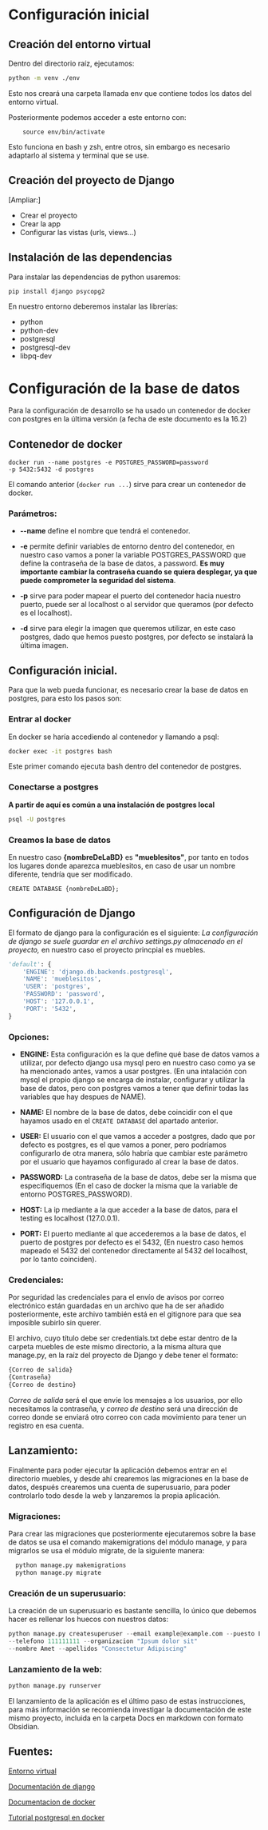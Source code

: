 # Configuración inicial

## Creación del entorno virtual

Dentro del directorio raíz, ejecutamos:
```bash
python -m venv ./env
```

Esto nos creará una carpeta llamada env que contiene todos los datos del entorno virtual.

Posteriormente podemos acceder a este entorno con:

```
    source env/bin/activate
```

Esto funciona en bash y zsh, entre otros, sin embargo es necesario adaptarlo al sistema y terminal que se use.

## Creación del proyecto de Django

[Ampliar:]
- Crear el proyecto
- Crear la app
- Configurar las vistas (urls, views...)


## Instalación de las dependencias
Para instalar las dependencias de python usaremos:
```bash
pip install django psycopg2 
```

En nuestro entorno deberemos instalar las librerías:
- python
- python-dev
- postgresql
- postgresql-dev
- libpq-dev

# Configuración de la base de datos
Para la configuración de desarrollo se ha usado un contenedor de docker
con postgres  en la última versión (a fecha de este documento es la 16.2)

## Contenedor de docker
```
docker run --name postgres -e POSTGRES_PASSWORD=password
-p 5432:5432 -d postgres
```

El comando anterior (`docker run ...`) sirve para crear un contenedor de docker.

### Parámetros:
- **--name** define el nombre que tendrá el contenedor.

- **-e** permite definir variables de entorno dentro del contenedor, en nuestro 
caso vamos a poner la variable POSTGRES_PASSWORD que define la contraseña de la
base de datos, a password. **Es muy importante cambiar la contraseña cuando se
quiera desplegar, ya que puede comprometer la seguridad del sistema**.

- **-p** sirve para poder mapear el puerto del contenedor hacia nuestro puerto, 
puede ser al localhost o al servidor que queramos (por defecto es el 
localhost).

- **-d** sirve para elegir la imagen que queremos utilizar, en este caso 
postgres, dado que hemos puesto postgres, por defecto se instalará la última 
imagen.

## Configuración inicial.
Para que la web pueda funcionar, es necesario crear la base de datos en
postgres, para esto los pasos son:

### Entrar al docker
En docker se haría accediendo al contenedor y llamando a psql:
```bash
docker exec -it postgres bash
```
Este primer comando ejecuta bash dentro del contenedor de postgres.

### Conectarse a postgres
**A partir de aquí es común a una instalación de postgres local**
```bash
psql -U postgres
```

### Creamos la base de datos
En nuestro caso **{nombreDeLaBD}** es **"mueblesitos"**, por tanto en todos los lugares
donde aparezca mueblesitos, en caso de usar un nombre diferente, tendría que
ser modificado.

```CREATE DATABASE {nombreDeLaBD};```


## Configuración de Django

El formato de django para la configuración  es el siguiente:
*La configuración de django se suele guardar en el archivo settings.py almacenado en el proyecto,*
en nuestro caso el proyecto princpial es muebles.
```Python
'default': {
    'ENGINE': 'django.db.backends.postgresql',
    'NAME': 'mueblesitos',
    'USER': 'postgres',
    'PASSWORD': 'password',
    'HOST': '127.0.0.1',
    'PORT': '5432',
}

```

### Opciones:
- **ENGINE:** Esta configuración es la que define qué base de datos vamos a 
utilizar, por defecto django usa mysql pero en nuestro caso como ya se ha
mencionado antes, vamos a usar postgres. (En una intalación con mysql el propio
django se encarga de instalar, configurar y utilizar la base de datos, pero 
con postgres vamos a tener que definir todas las variables que hay despues de
NAME).

- **NAME:** El nombre de la base de datos, debe coincidir con el que hayamos
usado en el `CREATE DATABASE` del apartado anterior.

- **USER:** El usuario con el que vamos a acceder a postgres, dado que por 
defecto es postgres, es el que vamos a poner, pero podríamos configurarlo de
otra manera, sólo habría que cambiar este parámetro por el usuario que hayamos
configurado al crear la base de datos.

- **PASSWORD:** La contraseña de la base de datos, debe ser la misma que 
especifiquemos (En el caso de docker la misma que la variable de entorno 
POSTGRES_PASSWORD).

- **HOST:** La ip mediante a la que acceder a la base de datos, para el testing 
es localhost (127.0.0.1).

- **PORT:** El puerto mediante al que accederemos a la base de datos, el puerto
de postgres por defecto es el 5432, (En nuestro caso hemos mapeado el 5432 del 
contenedor directamente al 5432 del localhost, por lo tanto coinciden).

### Credenciales:
Por seguridad las credenciales para el envío de avisos por correo electrónico están
guardadas en un archivo que ha de ser añadido posteriormente, este archivo también está en
el gitignore para que sea imposible subirlo sin querer.

El archivo, cuyo título debe ser credentials.txt debe estar dentro de la carpeta muebles de este
mismo directorio, a la misma altura que manage.py, en la raíz del proyecto de Django y
debe tener el formato:

```bash
{Correo de salida}
{Contraseña}
{Correo de destino}
```

*Correo de salida* será el que envíe los mensajes a los usuarios, por ello necesitamos la
contraseña, y *correo de destino* será una dirección de correo donde se enviará otro correo con cada movimiento para tener un registro en esa cuenta.

## Lanzamiento:
Finalmente para poder ejecutar la aplicación debemos entrar en el directorio muebles, y
desde ahí crearemos las migraciones en la base de datos, después crearemos una cuenta de
superusuario, para poder controlarlo todo desde la web y lanzaremos la propia aplicación.

### Migraciones:
Para crear las migraciones que posteriormente ejecutaremos sobre la base de datos se usa
el comando makemigrations del módulo manage, y para migrarlos se usa el módulo migrate, de
la siguiente manera:

```python
  python manage.py makemigrations
  python manage.py migrate
```

### Creación de un superusuario:
La creación de un superusuario es bastante sencilla, lo único que debemos hacer es
rellenar los huecos con nuestros datos:
```Python
python manage.py createsuperuser --email example@example.com --puesto Loren
--telefono 111111111 --organizacion "Ipsum dolor sit" 
--nombre Amet --apellidos "Consectetur Adipiscing"
```

### Lanzamiento de la web:

```Python
python manage.py runserver
```
El lanzamiento de la aplicación es el último paso de estas instrucciones, para más
información se recomienda investigar la documentación de este mismo proyecto, incluida en
la carpeta Docs en markdown con formato Obsidian.

## Fuentes:
[Entorno virtual](https://docs.python.org/3/library/venv.html)

[Documentación de django](https://www.djangoproject.com/)

[Documentacion de docker](https://www.docker.com/)

[Tutorial postgresql en docker](https://towardsdatascience.com/local-development-set-up-of-postgresql-with-docker-c022632f13ea)
